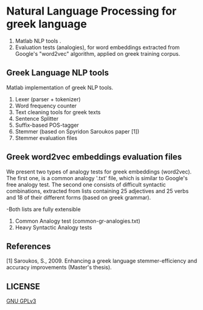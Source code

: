 # Natural Language Processing for greek language

  1. Matlab NLP tools .
  2. Evaluation tests (analogies), for word embeddings extracted from Google's "word2vec" algorithm, applied on greek training corpus.

## Greek Language NLP tools

Matlab implementation of greek NLP tools.

  1. Lexer (parser + tokenizer)
  2. Word frequency counter
  3. Text cleaning tools for greek texts
  4. Sentence Splitter 
  5. Suffix-based POS-tagger
  6. Stemmer (based on Spyridon Saroukos paper [1])
  7. Stemmer evaluation files
  
 ## Greek word2vec embeddings evaluation files
 
We present two types of analogy tests for greek embeddings (word2vec).
The first one, is a common analogy '.txt' file, which is similar to Google's free analogy test. 
The second one consists of difficult syntactic combinations, extracted from lists containing 25 adjectives and 25 verbs and 18 of their different forms (based on greek grammar).

-Both lists are fully extensible
 
 1. Common Analogy test (common-gr-analogies.txt)
 2. Heavy Syntactic Analogy tests
 
 ## References
 [1] Saroukos, S., 2009. Enhancing a greek language stemmer-efficiency and accuracy improvements (Master's thesis).
 
 ## LICENSE
 
 [GNU GPLv3](https://choosealicense.com/licenses/gpl-3.0/)



